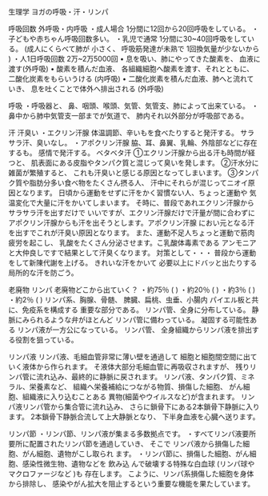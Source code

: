 生理学
ヨガの呼吸・汗・リンパ

呼吸回数
外呼吸・内呼吸
・成人場合 1分間に12回から20回呼吸をしている。
・ 子どもや赤ちゃん呼吸回数多い。
・乳児で通常 1分間に30~40回呼吸をしている。
(成人にくらべて肺が 小さく、
呼吸筋発達が未熟で 1回換気量が少ないから )
・人1日呼吸回数 2万~2万5000回
• 息を吸い、肺にやってきた酸素を、
血液に渡す(外呼吸)
• 酸素を積んだ血液、
各組織細胞へ酸素を渡す、それとともに、
二酸化炭素をもらいうける (内呼吸)
• 二酸化炭素を積んだ血液、肺へと流れていき、
息を吐くことで体外へ排出される (外呼吸)

呼吸
・呼吸器と、
鼻、咽頭、喉頭、気管、気管支、肺によって出来ている。
・鼻中から肺中気管支一部までが気道で、
肺内それ以外部分が呼吸部である。




汗
汗臭い
・エクリン汗腺
体温調節、辛いもを食べたりすると発汗する。
サラサラ汗、臭いなし。
・アポクリン汗腺
脇、耳、鼻翼、乳輪、外陰部などに存在するも。
感情で発汗する。
ベタベタ汗
①エクリン汗腺から出る汗も時間が経つと、
肌表面にある皮脂やタンパク質と混じって臭いを発します。
②汗水分に雑菌が繁殖すると、
これも汗臭いと感じる原因となってしまいます。
③タンパク質や脂肪分多い食べ物をたくさん摂る人、
汗中にそれらが混じってニオイ原因となります。
日頃から運動をせずに汗をかく習慣ない人、ちょっと運動や
気温変化で大量に汗をかいてしまいます。
そ時に、普段であれエクリン汗腺からサラサラ汗を出すだけで
いいですが、エクリン汗腺だけで汗量が間に合わずに
アポクリン汗腺からも汗を出そうとします。アポクリン汗腺
におい元となる汗を出すでこれが汗臭い原因となります。
また、運動不足人ちょっと運動で筋肉疲労を起こし、
乳酸をたくさん分泌させます。こ乳酸体毒素である
アンモニアと大仲良しですで結果として汗臭くなります。
対策として・・・
普段から運動をして新陳代謝を上げる。
きれいな汗をかいて
必要以上にドバッと出たりする局所的な汗を防ごう。


老廃物
リンパ
老廃物どこから出ていく？
・約75％ ( )
・約20％ ( )
・約3％ ( )
・約2％ ( )
リンパ系、胸腺、骨髄、
脾臓、扁桃、虫垂、小腸内
パイエル板と共に、免疫系を構成する
重要な部分である。
リンパ管、全身に分布している。
静脈にみられるような弁がほとんど
リンパ管に備わっている。
凝固する可能性ある
リンパ液が一方公になっている。
リンパ管、
全身組織からリンパ液を排出する役割を狙っている。

リンパ液
リンパ液、毛細血管非常に薄い壁を通過して
細胞と細胞間空間に出ていく液体から作られます。
そ液体大部分毛細血管に再吸収されますが、
残りリンパ管に流れ込み、最終的に静脈に戻されます。
リンパ液、タンパク質、ミネラル、栄養素など、
組織へ栄養補給につながる物質、損傷した細胞、
がん細胞、組織液に入り込むことある
異物(細菌やウイルスなど)が含まれます。
リンパ液リンパ管から集合管に流れ込み、
さらに鎖骨下にある2本鎖骨下静脈に入ります。
2本鎖骨下静脈合流して上大静脈となり、
下半身血液を心臓へ送ります。

リンパ節
・リンパ節、リンパ液が集まる多数拠点です。
・すべてリンパ液要所要所に配置されたリンパ節を通過していき、 そこで
リンパ液から損傷した細胞、がん細胞、遺物がこし取られ
ます。
・リンパ節に、損傷した細胞、がん細胞、感染性微生物、遺物などを 飲み込
んで破壊する特殊な白血球 (リンパ球やマクロファージなど )も
存在します。
こように、リンパ系損傷した細胞を身体から排除し、
感染やがん拡大を阻止するという重要な機能を果たしています。
